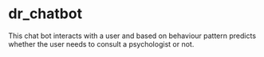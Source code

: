 # dr_chatbot
This chat bot interacts with a user and based on behaviour pattern predicts whether the user needs to consult a psychologist or not.
